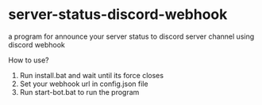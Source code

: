 # server-status-discord-webhook
a program for announce your server status to discord server channel using discord webhook

How to use?
1. Run install.bat and wait until its force closes
2. Set your webhook url in config.json file
3. Run start-bot.bat to run the program
